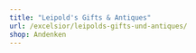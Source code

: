 ```yaml
---
title: "Leipold's Gifts & Antiques"
url: /excelsior/leipolds-gifts-und-antiques/
shop: Andenken
---
```

